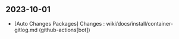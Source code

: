 
## 2023-10-01
 * [Auto Changes Packages] Changes : wiki/docs/install/container-gitlog.md (github-actions[bot])
